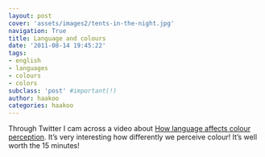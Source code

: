 ```yaml
---
layout: post
cover: 'assets/images2/tents-in-the-night.jpg'
navigation: True
title: Language and colours
date: '2011-08-14 19:45:22'
tags:
- english
- languages
- colours
- colors
subclass: 'post' #important(!)
author: haakoo
categories: haakoo
---
```



Through Twitter I cam across a video about [How language affects colour perception](http://boingboing.net/2011/08/12/how-language-affects-color-perception.html). It’s very interesting how differently we perceive colour! It’s well worth the 15 minutes!
